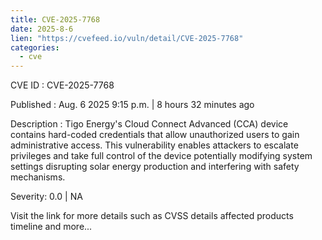 ```yaml
--- 
title: CVE-2025-7768
date: 2025-8-6
lien: "https://cvefeed.io/vuln/detail/CVE-2025-7768"
categories:
  - cve
---
```


CVE ID : CVE-2025-7768

Published :  Aug. 6
2025
9:15 p.m. | 8 hours
32 minutes ago

Description : Tigo Energy's Cloud Connect Advanced (CCA) device contains hard-coded credentials that allow unauthorized users to gain administrative access. This vulnerability enables attackers to escalate privileges and take full control of the device
potentially modifying system settings
disrupting solar energy production
and interfering with safety mechanisms.

Severity: 0.0 | NA

Visit the link for more details
such as CVSS details
affected products
timeline
and more...

